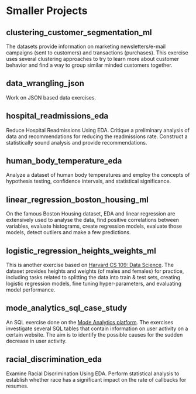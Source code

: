 # Smaller Projects

clustering_customer_segmentation_ml
--------------
The datasets provide information on marketing newsletters/e-mail campaigns (sent to customers) and transactions (purchases). This exercise uses several clustering approaches to try to learn more about customer behavior and find a way to group similar minded customers together.

data_wrangling_json
--------------
Work on JSON based data exercises.

hospital_readmissions_eda
--------------
Reduce Hospital Readmissions Using EDA. Critique a preliminary analysis of data and recommendations for reducing the readmissions rate. Construct a statistically sound analysis and provide recommendations.

human_body_temperature_eda
--------------
Analyze a dataset of human body temperatures and employ the concepts of hypothesis testing, confidence intervals, and statistical significance.

linear_regression_boston_housing_ml
--------------
On the famous Boston Housing dataset, EDA and linear regression are extensively used to analyse the data, find positive correlations between variables, evaluate histograms, create regression models, evaluate those models, detect outliers and make a few predictions.

logistic_regression_heights_weights_ml
--------------
This is another exercise based on [Harvard CS 109: Data Science](https://github.com/cs109/2015lab5). The dataset provides heights and weights (of males and females) for practice, including tasks related to splitting the data into train & test sets, creating logistic regression models, fine tuning hyper-parameters, and evaluating model performance.

mode_analytics_sql_case_study
--------------
An SQL exercise done on the [Mode Analytics platform](https://modeanalytics.com/). The exercises investigate several SQL tables that contain information on user activity on a certain website. The aim is to identify the possible causes for the sudden decrease in user activity.

racial_discrimination_eda
--------------
Examine Racial Discrimination Using EDA. Perform statistical analysis to establish whether race has a significant impact on the rate of callbacks for resumes. 

